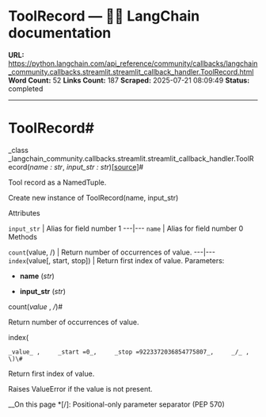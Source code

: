 # ToolRecord — 🦜🔗 LangChain  documentation

**URL:** https://python.langchain.com/api_reference/community/callbacks/langchain_community.callbacks.streamlit.streamlit_callback_handler.ToolRecord.html
**Word Count:** 52
**Links Count:** 187
**Scraped:** 2025-07-21 08:09:49
**Status:** completed

---

# ToolRecord\#

_class _langchain\_community.callbacks.streamlit.streamlit\_callback\_handler.ToolRecord\(_name : str_, _input\_str : str_\)[\[source\]](https://python.langchain.com/api_reference/_modules/langchain_community/callbacks/streamlit/streamlit_callback_handler.html#ToolRecord)\#     

Tool record as a NamedTuple.

Create new instance of ToolRecord\(name, input\_str\)

Attributes

`input_str` | Alias for field number 1   ---|---   `name` | Alias for field number 0      Methods

`count`\(value, /\) | Return number of occurrences of value.   ---|---   `index`\(value\[, start, stop\]\) | Return first index of value.      Parameters:     

  * **name** \(_str_\)

  * **input\_str** \(_str_\)

count\(_value_ , _/_\)\#     

Return number of occurrences of value.

index\(

    _value_ ,     _start =0_,     _stop =9223372036854775807_,     _/_ , \)\#     

Return first index of value.

Raises ValueError if the value is not present.

__On this page   *[/]: Positional-only parameter separator (PEP 570)